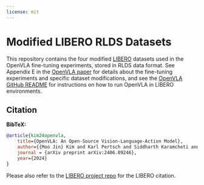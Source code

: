 ```yaml
---
license: mit
---
```

# Modified LIBERO RLDS Datasets

This repository contains the four modified [LIBERO](https://libero-project.github.io/main.html) datasets
used in the OpenVLA fine-tuning experiments, stored in RLDS data format. See Appendix E in the
[OpenVLA paper](https://arxiv.org/abs/2406.09246) for details about the fine-tuning experiments and
specific dataset modifications, and see the [OpenVLA GitHub README](https://github.com/openvla/openvla/blob/main/README.md)
for instructions on how to run OpenVLA in LIBERO environments.

## Citation

**BibTeX:**

```bibtex
@article{kim24openvla,
    title={OpenVLA: An Open-Source Vision-Language-Action Model},
    author={{Moo Jin} Kim and Karl Pertsch and Siddharth Karamcheti and Ted Xiao and Ashwin Balakrishna and Suraj Nair and Rafael Rafailov and Ethan Foster and Grace Lam and Pannag Sanketi and Quan Vuong and Thomas Kollar and Benjamin Burchfiel and Russ Tedrake and Dorsa Sadigh and Sergey Levine and Percy Liang and Chelsea Finn},
    journal = {arXiv preprint arXiv:2406.09246},
    year={2024}
} 
```

Please also refer to the [LIBERO project repo](https://github.com/Lifelong-Robot-Learning/LIBERO) for the LIBERO citation.
